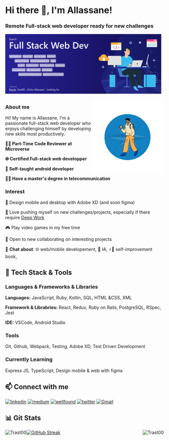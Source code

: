 <h1>Hi there 👋, I'm Allassane!</h1>

### Remote Full-stack web developer ready for new challenges
![Remote Full-stack web developer ready for new challenges <img width="30px" src="./images/icons8-boussole.gif" alt="Compas logo" />](./images/big_banner.png)

<img align='right' src="./images/small_banner.png" width="230">

### About me

Hi! My name is Allassane, I'm a passionate full-stack web developer who enjoys challenging himself by developing new skills most productively.

**👨‍💻 Part-Time Code Reviewer at Microverse**

**🌐 Certified Full-stack web developper**

**📱 Self-taught android developer**

**👨‍🎓 Have a master's degree in telecommunication**

### Interest

🎨 Design mobile and desktop with Adobe XD (and soon figma)

🧭 Love pushing myself on new challenges/projects, especially if there require [Deep Work](https://www.calnewport.com/books/deep-work/)

🎮 Play video games in my free time

🤝 Open to new collaborating on interesting projects

💬 **Chat about**:
    🌐 web/mobile developement,
    🤖 IA,
    ⚡📖 self-improvement book,

## 🧰 Tech Stack & Tools

### Languages & Frameworks & Libraries

**Languages:** JavaScript, Ruby, Kotlin, SQL, HTML &CSS, XML

**Framework & Librabries:** React, Redux, Ruby on Rails, PostgreSQL, RSpec, Jest

**IDE:** VSCode, Android Studio

### Tools
Git, Github, Webpack, Testing, Adobe XD, Test Driven Development

### Currently Learning 
Express JS, TypeScript, Design mobile & web with figma

## 📫 Connect with me
  
<a href="https://www.linkedin.com/in/dickoallassane/" target="_blank" rel="noreferrer"><img alt="linkedin" title="Connect on LinkedIn" src="https://custom-icon-badges.demolab.com/badge/LinkedIn-0077B5?style=for-the-badge&logo=linkedin&logoColor=white"/></a>
<a href="https://medium.com/@dickoallassane.dev" target="_blank" rel="noreferrer"><img alt="medium" title="Follow me on Medium" src="https://custom-icon-badges.demolab.com/badge/Medium-e91e63?style=for-the-badge&logo=medium&logoColor=white"/></a>
<a href="https://wellfound.com/u/allassane-dicko" target="_blank" rel="noreferrer"><img alt="wellfound" title="Wellfound Profile" src="https://custom-icon-badges.demolab.com/badge/AngelList-673ab7?style=for-the-badge&logo=AngelList&logoColor=white"/></a>
<a href="https://twitter.com/AllassaneDicko0" target="_blank" rel="noreferrer"><img alt="twitter" title="Twitter Profile" src="https://custom-icon-badges.demolab.com/badge/-Twitter-blue?style=for-the-badge&logoColor=white&logo=twitter"/></a>
<a href="mailto:dickoallassane.dev@gmail.com" target="_blank" rel="noreferrer"><img alt="Gmail" title="Send Email" src="https://custom-icon-badges.demolab.com/badge/Gmail-f44336?style=for-the-badge&logo=gmail&logoColor=white"/></a>

## 📊 Git Stats
<!-- [![GitHub Streak](https://streak-stats.demolab.com?user=Trast00)](https://git.io/streak-stats) -->
[![GitHub Streak](https://streak-stats.demolab.com?user=Trast00&exclude_days=Sat)](https://git.io/streak-stats)
<img align="left" src="https://github-readme-stats.vercel.app/api?username=Trast00&show_icons=true&locale=en" alt="Trast00" />
<img align="right" src="https://github-readme-stats.vercel.app/api/top-langs?username=Trast00&show_icons=true&locale=en&layout=compact" alt="Trast00" />
<!-- ![summary](https://github-profile-summary-cards.vercel.app/api/cards/profile-details?username=Trast00) -->
<!-- [![GitHub Streak](https://streak-stats.demolab.com?user=trast00&exclude_days=Sun%2CSat)](https://git.io/streak-stats) -->

